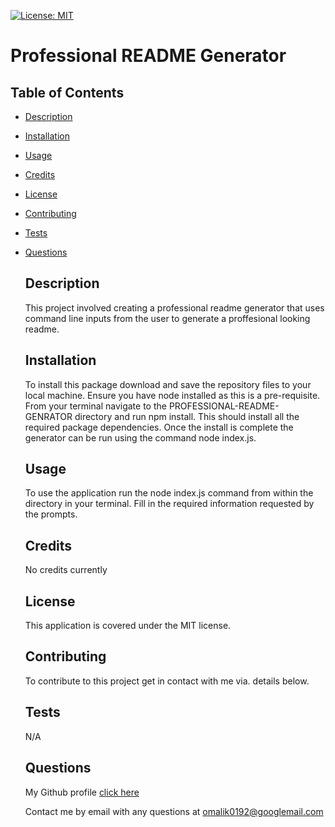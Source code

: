 [![License: MIT](https://img.shields.io/badge/License-MIT-yellow.svg)](https://opensource.org/licenses/MIT)

# Professional README Generator

## Table of Contents

- [Description](#description)
- [Installation](#installation)
- [Usage](#usage)
- [Credits](#credits)
- [License](#license)
- [Contributing](#contributing)
- [Tests](#tests)
- [Questions](#questions)

  ## Description

  This project involved creating a professional readme generator that uses command line inputs from the user to generate a proffesional looking readme.

  ## Installation

  To install this package download and save the repository files to your local machine. Ensure you have node installed as this is a pre-requisite. From your terminal navigate to the PROFESSIONAL-README-GENRATOR directory and run npm install. This should install all the required package dependencies. Once the install is complete the generator can be run using the command node index.js.

  ## Usage

  To use the application run the node index.js command from within the directory in your terminal. Fill in the required information requested by the prompts.

  ## Credits

  No credits currently

  ## License

  This application is covered under the MIT license.

  ## Contributing

  To contribute to this project get in contact with me via. details below.

  ## Tests

  N/A

  ## Questions

  My Github profile [click here](https://github.com/omalik92)

  Contact me by email with any questions at omalik0192@googlemail.com
